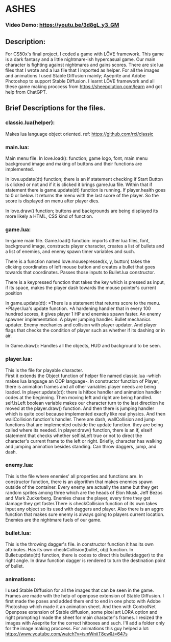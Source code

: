 # ASHES
### Video Demo: https://youtu.be/3d8gL_y3_GM
## Description: 
For CS50x's final project, I coded a game with LÖVE framework. This game is a dark fantasy and a little nightmare-ish hypercasual game. Our main character is fighting against nightmares and gains scores. There are six lua files that I wrote and a lua file that I imported as helper. For all the images and animations I used Stable Diffusion mainly; Aseprite and Adobe Photoshop to support Stable Diffusion. I learnt LÖVE framework and all these game making proccess from https://sheepolution.com/learn and got help from ChatGPT.

## Brief Descriptions for the files.
### **classic.lua(helper):**
Makes lua language object oriented. ref: https://github.com/rxi/classic


### **main.lua:** 
Main menu file.
In love.load(): 
    function; game logo, font, main menu background image and making of buttons and their functions are implemented.

In love.update(dt) function; there is an if statement checking if Start Button is clicked or not and if it is clicked it brings game.lua file. Within that if statement there is game.update(dt) function is running. If player.health goes to 0 or below. It returns the menu with the last score of the player. So the score is displayed on menu after player dies.

In love.draw() function; buttons and backgrounds are being displayed its more likely a HTML, CSS kind of function.



### **game.lua:**
In-game main file. 
Game.load() function: imports other lua files, font, background image, constructs player character, creates a list of bullets and a list of enemies, and enemy spawn timer variables and such.

There is a function named love.mousepressed(x, y, button) takes the clicking coordinates of left mouse button and creates a bullet that goes towards that coordinates. Passes those inputs to Bullet.lua constructor.

There is a keypressed function that takes the key which is pressed as input, if its space, makes the player dash towards the mouse pointer's current position

In game.update(dt): *There is a statement that returns score to the menu. *Player.lua's update function. *A hardening handler that in every 100 hundred scores, it gives player 1 HP and enemies spawn faster. An enemy spawner implementation. A player jumping handler. Bullet mechanics updater. Enemy mechanics and collision with player updater. And player flags that checks the condition of player such as whether if its dashing or in air.

In Game.draw(): Handles all the objects, HUD and background to be seen.

### **player.lua:**
This is the file for playable character.  
First it extends the Object function of helper file named classic.lua -which makes lua language an OOP language-. 
In constructor function of Player, there is animation frames and all other variables player needs are being loaded.
In player:update(dt): there is hitbox handler and animation handler codes at the beginning. Then moving left and right are being handled. self.isLeft boolean variable makes our character turn to the last direction he moved at the player.draw() function.
And then there is jumping handler which is quite cool because implemented exactly like real physics. And then wallCollision function's handler. 
There are dash, wallCollision and jump functions that are implemented outside the update function. they are being called where its needed.
In player:draw() function, there is an if, elseif statement that checks whether self.isLeft true or not to direct the character's current frame to the left or right.
Briefly, character has walking and jumping animation besides standing. Can throw daggers, jump, and dash.


### **enemy.lua:**
This is the file where enemies' all properties and functions are.  In constructor function, there is an algorithm that makes enemies spawn outside of the container. Every enemy are actually the same but they get random sprites among three which are the heads of Elon Musk, Jeff Bezos and Mark Zuckerberg. Enemies chase the player, every time they get damage they get faster.There is checkCollision function of its own takes input any object so its used with daggers and player. Also there is an aggro function that makes sure enemy is always going to players current location.
Enemies are the nightmare fuels of our game.


### **bullet.lua:**
This is the throwing dagger's file. in constructor function it has its own attributes. Has its own checkCollision(bullet, obj) function. In Bullet:update(dt) function, there is codes to direct this bullet(dagger) to the right angle. In draw function dagger is rendered to turn the destination point of bullet.


### **animations:**
I used Stable Diffusion for all the images that can be seen in the game. Frames are made with the help of openpose extension of Stable Diffusion. I first made the poses and added them end to end in one photo with Adobe Photoshop which made it an animation sheet. And then with ControlNet Openpose extension of Stable diffusion, some pixel art LORA option and right prompting I made the sheet for main character's frames. I resized the images with Aseprite for the correct hitboxes and such. I'll add a folder only for the image making proccess. For animations this guy helped a lot: https://www.youtube.com/watch?v=ismWniiT8ew&t=647s

